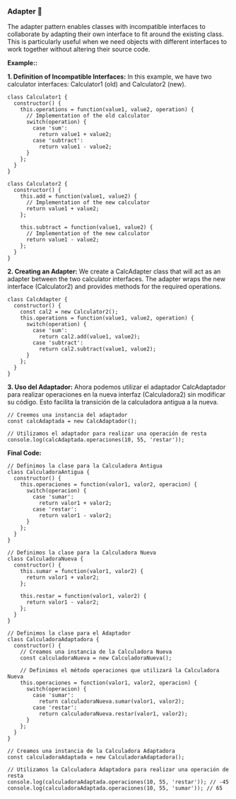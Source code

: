 ### Adapter 🔌

The adapter pattern enables classes with incompatible interfaces to collaborate by adapting their own interface to fit around the existing class. This is particularly useful when we need objects with different interfaces to work together without altering their source code.

**Example::** 

**1. Definition of Incompatible Interfaces:** In this example, we have two calculator interfaces: Calculator1 (old) and Calculator2 (new).

```
class Calculator1 {
  constructor() {
    this.operations = function(value1, value2, operation) {
      // Implementation of the old calculator
      switch(operation) {
        case 'sum':
          return value1 + value2;
        case 'subtract':
          return value1 - value2;
      }
    };
  }
}

class Calculator2 {
  constructor() {
    this.add = function(value1, value2) {
      // Implementation of the new calculator
      return value1 + value2;
    };
    
    this.subtract = function(value1, value2) {
      // Implementation of the new calculator
      return value1 - value2;
    };
  }
}
```

**2. Creating an Adapter:** We create a CalcAdapter class that will act as an adapter between the two calculator interfaces. The adapter wraps the new interface (Calculator2) and provides methods for the required operations.

```
class CalcAdapter {
  constructor() {
    const cal2 = new Calculator2();
    this.operations = function(value1, value2, operation) {
      switch(operation) {
        case 'sum':
          return cal2.add(value1, value2);
        case 'subtract':
          return cal2.subtract(value1, value2);
      }
    };
  }
}
```

**3. Uso del Adaptador:** Ahora podemos utilizar el adaptador CalcAdaptador para realizar operaciones en la nueva interfaz (Calculadora2) sin modificar su código. Esto facilita la transición de la calculadora antigua a la nueva.

```
// Creemos una instancia del adaptador
const calcAdaptada = new CalcAdaptador();

// Utilizamos el adaptador para realizar una operación de resta
console.log(calcAdaptada.operaciones(10, 55, 'restar'));
```

**Final Code:**

```
// Definimos la clase para la Calculadora Antigua
class CalculadoraAntigua {
  constructor() {
    this.operaciones = function(valor1, valor2, operacion) {
      switch(operacion) {
        case 'sumar':
          return valor1 + valor2;
        case 'restar':
          return valor1 - valor2;
      }
    };
  }
}

// Definimos la clase para la Calculadora Nueva
class CalculadoraNueva {
  constructor() {
    this.sumar = function(valor1, valor2) {
      return valor1 + valor2;
    };
    
    this.restar = function(valor1, valor2) {
      return valor1 - valor2;
    };
  }
}

// Definimos la clase para el Adaptador
class CalculadoraAdaptadora {
  constructor() {
    // Creamos una instancia de la Calculadora Nueva
    const calculadoraNueva = new CalculadoraNueva();
    
    // Definimos el método operaciones que utilizará la Calculadora Nueva
    this.operaciones = function(valor1, valor2, operacion) {
      switch(operacion) {
        case 'sumar':
          return calculadoraNueva.sumar(valor1, valor2);
        case 'restar':
          return calculadoraNueva.restar(valor1, valor2);
      }
    };
  }
}

// Creamos una instancia de la Calculadora Adaptadora
const calculadoraAdaptada = new CalculadoraAdaptadora();

// Utilizamos la Calculadora Adaptadora para realizar una operación de resta
console.log(calculadoraAdaptada.operaciones(10, 55, 'restar')); // -45
console.log(calculadoraAdaptada.operaciones(10, 55, 'sumar')); // 65
```
